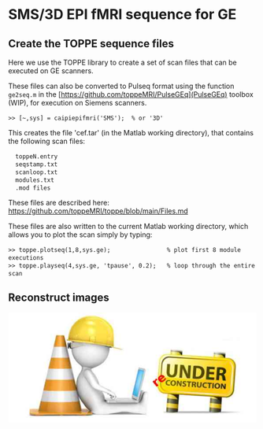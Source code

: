 # SMS/3D EPI fMRI sequence for GE

## Create the TOPPE sequence files

Here we use the TOPPE library to create a set of scan files
that can be executed on GE scanners.

These files can also be converted to Pulseq format 
using the function `ge2seq.m` in the [https://github.com/toppeMRI/PulseGEq](PulseGEq) toolbox (WIP),
for execution on Siemens scanners.

```
>> [~,sys] = caipiepifmri('SMS');  % or '3D'
```

This creates the file 'cef.tar' (in the Matlab working directory), that contains the following scan files:
```
  toppeN.entry
  seqstamp.txt
  scanloop.txt
  modules.txt
  .mod files
```
 These files are described here: https://github.com/toppeMRI/toppe/blob/main/Files.md

These files are also written to the current Matlab working directory,
which allows you to plot the scan simply by typing:
```
>> toppe.plotseq(1,8,sys.ge);                % plot first 8 module executions
>> toppe.playseq(4,sys.ge, 'tpause', 0.2);   % loop through the entire scan
```


## Reconstruct images

![Under (re)construction!](underreconstruction.jpg)


<!--
Miscellaneous info

To create small jpg file (Linux):
cp ~/github/HarmonizedMRI/resourse/
inkscape -C -o underreconstruction.png ~/github/HarmonizedMRI/resource/images/underreconstruction.svg 
convert -quality 30 underreconstruction.png underreconstruction.jpg

-->
